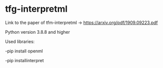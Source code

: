 # tfg-interpretml
Link to the paper of tfm-interpretml -> https://arxiv.org/pdf/1909.09223.pdf

Python version 3.8.8 and higher

Used libraries:

-pip install openml

-pip installinterpret
